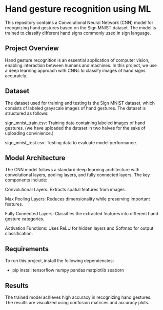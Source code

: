 # Hand gesture recognition using ML

This repository contains a Convolutional Neural Network (CNN) model for recognizing hand gestures based on the Sign MNIST dataset. The model is trained to classify different hand signs commonly used in sign language.

## Project Overview

Hand gesture recognition is an essential application of computer vision, enabling interaction between humans and machines. In this project, we use a deep learning approach with CNNs to classify images of hand signs accurately.

## Dataset

The dataset used for training and testing is the Sign MNIST dataset, which consists of labeled grayscale images of hand gestures. The dataset is structured as follows:

sign_mnist_train.csv: Training data containing labeled images of hand gestures. (we have uploaded the dataset in two halves for the sake of uploading convinience.)

sign_mnist_test.csv: Testing data to evaluate model performance.

## Model Architecture

The CNN model follows a standard deep learning architecture with convolutional layers, pooling layers, and fully connected layers. The key components include:

Convolutional Layers: Extracts spatial features from images.

Max Pooling Layers: Reduces dimensionality while preserving important features.

Fully Connected Layers: Classifies the extracted features into different hand gesture categories.

Activation Functions: Uses ReLU for hidden layers and Softmax for output classification.

## Requirements

To run this project, install the following dependencies:

- pip install tensorflow numpy pandas matplotlib seaborn

## Results

The trained model achieves high accuracy in recognizing hand gestures. The results are visualized using confusion matrices and accuracy plots.
